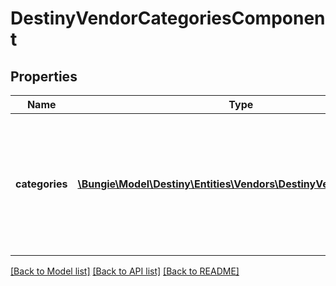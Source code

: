 # DestinyVendorCategoriesComponent

## Properties
Name | Type | Description | Notes
------------ | ------------- | ------------- | -------------
**categories** | [**\Bungie\Model\Destiny\Entities\Vendors\DestinyVendorCategory[]**](DestinyVendorCategory.md) | The list of categories for items that the vendor sells, in rendering order.  These categories each point to a \&quot;display category\&quot; in the displayCategories property of the DestinyVendorDefinition, as opposed to the other categories. | [optional] 

[[Back to Model list]](../README.md#documentation-for-models) [[Back to API list]](../README.md#documentation-for-api-endpoints) [[Back to README]](../README.md)


